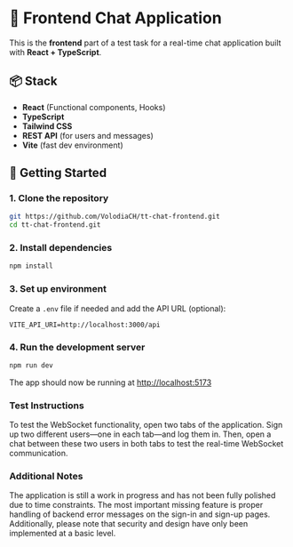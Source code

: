 # 💬 Frontend Chat Application

This is the **frontend** part of a test task for a real-time chat application built with **React + TypeScript**.

## 📦 Stack

- **React** (Functional components, Hooks)
- **TypeScript**
- **Tailwind CSS**
- **REST API** (for users and messages)
- **Vite** (fast dev environment)

## 🚀 Getting Started

### 1. Clone the repository

```bash
git https://github.com/VolodiaCH/tt-chat-frontend.git
cd tt-chat-frontend.git
```

### 2. Install dependencies

```bash
npm install
```

### 3. Set up environment

Create a `.env` file if needed and add the API URL (optional):

```env
VITE_API_URI=http://localhost:3000/api
```

### 4. Run the development server

```bash
npm run dev
```

The app should now be running at [http://localhost:5173](http://localhost:5173)

### Test Instructions
To test the WebSocket functionality, open two tabs of the application. Sign up two different users—one in each tab—and log them in. Then, open a chat between these two users in both tabs to test the real-time WebSocket communication.

### Additional Notes
The application is still a work in progress and has not been fully polished due to time constraints. The most important missing feature is proper handling of backend error messages on the sign-in and sign-up pages. Additionally, please note that security and design have only been implemented at a basic level.

